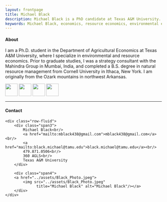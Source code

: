 ```yaml
---
layout: frontpage
title: Michael Black
description: Michael Black is a PhD candidate at Texas A&M University.
keywords: Michael Black, economics, resource economics, environmental economics, non-market valuation
---
```


<h4>About</h4>

I am a Ph.D. student in the Department of Agricultural Economics at Texas A&M University, where I specialize in environmental and resource economics. Prior to graduate studies, I was a strategy consultant with the Mahindra Group in Mumbai, India, and completed a B.S. degree in natural resource management from Cornell University in Ithaca, New York. I am originally from the Ozark mountains in northwest Arkansas.

<!-- [Curriculum Vitae]({{ BASE_PATH }}/assets/BlackCV.pdf) -->
<!-- [GitHub](https://github.com/michael-black) -->

<a href="../assets/BlackCV.pdf">
    <img src="../pages/icons64/cv.png" width="40" height="40"/></a>
<a href="https://github.com/michael-black">
    <img src="../pages/icons64/github.png" width="40" height="40"/></a>
<a href="https://twitter.com/michae1black">
    <img src="../pages/icons64/twitter.png" width="40" height="40"/></a>
<a href="https://www.youtube.com/channel/UCxDNlrqcNZ4c3yS8IN_aC7A/featured">
    <img src="../pages/icons64/youtube.png" width="40" height="40"/></a>


<br/>


---


<div class="container">
<h4><a name="contact"></a>Contact</h4>

    <div class="row-fluid">
        <div class="span3">
            Michael Black<br/>
            <a href="mailto:mblack438@gmail.com">mblack438@gmail.com</a><br/>
            <a href="mailto:black.michael@tamu.edu">black.michael@tamu.edu</a><br/>
            479.871.0506<br/>
            360 AGLS<br/> 
            Texas A&M University
        </div>

        <div class="span4">
        <a href="../assets/Black_Photo.jpeg">
            <img src="../assets/Black_Photo.jpeg"
                  title="Michael Black" alt="Michael Black"/></a>
        </div>
    </div>
</div>

<!--
<div class="container">
<h4><a name="contact"></a>Some personal data viz</h4>
    <div class="row-fluid">
        <div class="span4">
        <a href="../assets/hf_map.png">
            <img src="../assets/hf_map.png"
                  title="Michael Black" alt="Michael Black"/></a>
        </div>
    </div>
</div>
 -->

<!--
<div class="navbar">
  <div class="navbar-inner">
      <ul class="nav">
          <li><a href="{{ BASE_PATH }}/assets/BlackCV.pdf">CV</a></li>
          <li><a href="https://github.com/michael-black">GitHub</a></li>
      </ul>
  </div>
</div>
-->
